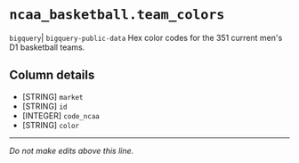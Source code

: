# `ncaa_basketball.team_colors`
`bigquery`| `bigquery-public-data`
Hex color codes for the 351 current men's D1 basketball teams.

## Column details
* [STRING]    `market`
* [STRING]    `id`
* [INTEGER]   `code_ncaa`
* [STRING]    `color`

-------------------------------------------------------------------------------
*Do not make edits above this line.*
